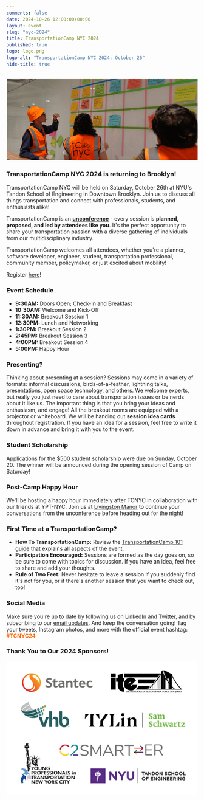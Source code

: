 ```yaml
---
comments: false
date: 2024-10-26 12:00:00+00:00
layout: event
slug: "nyc-2024"
title: TransportationCamp NYC 2024
published: true
logo: logo.png
logo-alt: "TransportationCamp NYC 2024: October 26"
hide-title: true
---
```


![Board](board.png)

### TransportationCamp NYC 2024 is returning to Brooklyn!

TransportationCamp NYC will be held on Saturday, October 26th at NYU&#39;s Tandon School of Engineering in Downtown
Brooklyn. Join us to discuss all things transportation and connect with professionals, students, and enthusiasts alike!

TransportationCamp is an **[unconference](https://en.wikipedia.org/wiki/Unconference)** - every session is **planned,
proposed, and led by attendees like you**. It&#39;s the perfect opportunity to share your transportation passion with a
diverse gathering of individuals from our multidisciplinary industry.

TransportationCamp welcomes all attendees, whether you&#39;re a planner,
software developer, engineer, student, transportation professional, community member, policymaker, or just excited
about mobility!

Register [here](https://tcnyc.ticketspice.com/transportationcamp-nyc-2024)!

### Event Schedule

- **9:30AM:** Doors Open; Check-In and Breakfast
- **10:30AM:** Welcome and Kick-Off
- **11:30AM:** Breakout Session 1
- **12:30PM:** Lunch and Networking
- **1:30PM:** Breakout Session 2
- **2:45PM:** Breakout Session 3
- **4:00PM:** Breakout Session 4
- **5:00PM:** Happy Hour

### Presenting?

Thinking about presenting at a session? Sessions may come in a variety of formats: informal discussions,
birds-of-a-feather, lightning talks, presentations, open space technology, and others. We welcome experts, but really
you just need to care about transportation issues or be nerds about it like us. The important thing is that you bring
your ideas and enthusiasm, and engage! All the breakout rooms are equipped with a projector or whiteboard. We will
be handing out **session idea cards** throughout registration. If you have an idea for a session, feel free to write it
down in advance and bring it with you to the event.

### Student Scholarship

Applications for the $500 student scholarship were due on Sunday, October 20. The winner will be announced during the
opening session of Camp on Saturday!

### Post-Camp Happy Hour

We'll be hosting a happy hour immediately after TCNYC in collaboration with our friends at YPT-NYC. Join us
at [Livingston Manor](https://www.livingstonmanorbk.com/) to continue your conversations from the unconference before
heading out for the night!

### First Time at a TransportationCamp?

- **How To TransportationCamp:** Review
  the [TransportationCamp 101 guide](http://transportationcamp.org/2011/02/how-transportationcamp-works-the-essential-guide/)
  that explains all aspects of the event.
- **Participation Encouraged:** Sessions are formed as the day goes on, so be sure to come with topics for discussion.
  If you have an idea, feel free to share and add your thoughts.
- **Rule of Two Feet:** Never hesitate to leave a session if you suddenly find it&#39;s not for you, or if there&#39;s
  another session that you want to check out, too!

### Social Media

Make sure you&#39;re up to date by following us on [LinkedIn](https://www.linkedin.com/company/tcnyc/posts)
and [Twitter](https://twitter.com/transpocampnyc), and by
subscribing to our [email updates](http://eepurl.com/dFtMzX). And keep the conversation going! Tag your
tweets, Instagram photos, and more with the official event hashtag: <span style="color: #FF6600;">**#TCNYC24**</span>

### Thank You to Our 2024 Sponsors!

![Stantec, ITE, VHB, TYLin/Sam Schwartz, C2Smarter, YPT-NYC, NYU Tandon](sponsors.png)

